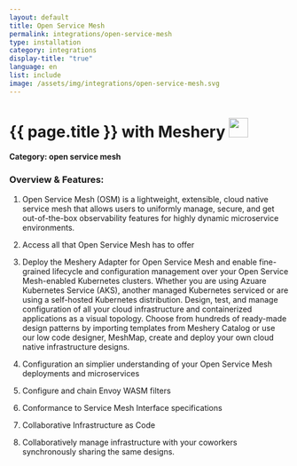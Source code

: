 ```yaml
---
layout: default
title: Open Service Mesh
permalink: integrations/open-service-mesh
type: installation
category: integrations
display-title: "true"
language: en
list: include
image: /assets/img/integrations/open-service-mesh.svg
---
```


<h1>{{ page.title }} with Meshery <img src="{{ page.image }}" style="width: 35px; height: 35px;" /></h1>


#### Category: open service mesh

### Overview & Features:
1. Open Service Mesh (OSM) is a lightweight, extensible, cloud native service mesh that allows users to uniformly manage, secure, and get out-of-the-box observability features for highly dynamic microservice environments.

2. Access all that Open Service Mesh has to offer

4. 
    Deploy the Meshery Adapter for Open Service Mesh and enable fine-grained lifecycle and configuration management over your Open Service Mesh-enabled Kubernetes clusters. Whether you are using Azuare Kubernetes Service (AKS), another managed Kubernetes serviced or are using a self-hosted Kubernetes distribution. Design, test, and manage configuration of all your cloud infrastructure and containerized applications as a visual topology. Choose from hundreds of ready-made design patterns by importing templates from Meshery Catalog or use our low code designer, MeshMap, create and deploy your own cloud native infrastructure designs.



5. Configuration an simplier understanding of your Open Service Mesh deployments and microservices

6. Configure and chain Envoy WASM filters

7. Conformance to Service Mesh Interface specifications

8. Collaborative Infrastructure as Code

9. Collaboratively manage infrastructure with your coworkers synchronously sharing the same designs.


